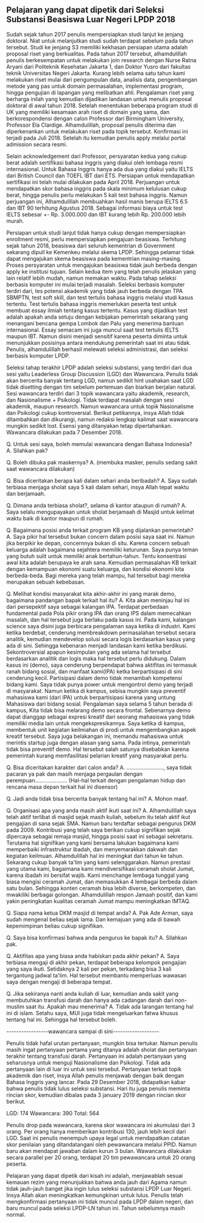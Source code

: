 ## Pelajaran yang dapat dipetik dari Seleksi Substansi Beasiswa Luar Negeri LPDP 2018

Sudah sejak tahun 2017 penulis mempersiapkan studi lanjut ke jenjang doktoral. Niat untuk melanjutkan studi sudah terdapat sebelum pada tahun tersebut. Studi ke jenjang S3 memiliki kekhasan persiapan utama adalah proposal riset yang berkualitas. Pada tahun 2017 tersebut, alhamdulillah penulis berkesempatan untuk melakukan join research dengan Nurse Ratna Aryani dari Politeknik Kesehatan Jakarta 1, dan Doktor Yusro dari fakultas teknik Universitas Negeri Jakarta. Kurang lebih selama satu tahun kami melakukan riset mulai dari pengumpulan data, analisis data, pengembangan metode yang pas untuk domain permasalahan, implementasi program, hingga pengujian di lapangan yang melibatkan ahli. Pengalaman riset yang berharga inilah yang kemudian dijadikan landasan untuk menulis proposal doktoral di awal tahun 2018. Setelah menentukan beberapa program studi di UK yang memiliki kesamaan arah riset di domain yang sama, dan berkorespondensi dengan calon Professor dari Birmingham University, Professor Ela Clardige. Alhamdulillah, proposal penulis diterima dan diperkenankan untuk melakukan riset pada topik tersebut. Konfirmasi ini terjadi pada Juli 2018. Setelah itu kemudian penulis apply melalui portal admission secara resmi. 

Selain acknowledgement dari Professor, persyaratan kedua yang cukup berat adalah sertifikasi bahasa inggris yang diakui oleh lembaga resmi internasional. Untuk Bahasa Inggris hanya ada dua yang diakui yaitu IELTS dari British Council dan TOEFL IBT dari ETS. Persiapan untuk mendapatkan sertifikasi ini telah mulai dilakukan pada April 2018. Perjuangan untuk mendapatkan skor bahasa inggris pada skala minimum kelulusan cukup berat, hingga penulis perlu melakukan 5 kali test bahasa inggris. Namun perjuangan ini, Alhamdulillah membuahkan hasil manis berupa IELTS 6.5 dan IBT 90 terhitung Agustus 2018. Sebagai informasi biaya untuk test IELTS sebesar +- Rp. 3.000.000 dan IBT kurang lebih Rp. 200.000 lebih murah.   

Persiapan untuk studi lanjut tidak hanya cukup dengan mempersiapkan enrollment resmi, perlu mempersiapkan pengajuan beasiswa. Terhitung sejak tahun 2018, beasiswa dari seluruh kementrian di Government sekarang dipull ke Kemenkeu melalui skema LPDP. Sehingga pelamar tidak dapat mengajukan skema beasiswa pada kementrian masing-masing. Proses persyaratan untuk mengajukan beasiswa tidak jauh berbeda dengan apply ke institusi tujuan. Selain kedua item yang telah penulis jelaskan yang lain relatif lebih mudah, namun memakan waktu. Pada tahap seleksi berbasis komputer ini mulai terjadi masalah. Seleksi berbasis komputer terdiri dari, tes potensi akademik yang tidak jauh berbeda dengan TPA SBMPTN, test soft skill, dan test tertulis bahasa inggris melalui studi kasus tertentu. Test tertulis bahasa inggris memerlukan peserta test untuk membuat essay ilmiah tentang kasus tertentu. Kasus yang dijadikan test adalah apakah anda setuju dengan kebijakan pemerintah sekarang yang menangani bencana gempa Lombok dan Palu yang menerima bantuan internasional. Essay semacam ini juga muncul saat test tertulis IELTS maupun IBT. Namun disini menjadi sensitif karena peserta diminta untuk menunjukkan posisinya antara mendukung pemerintah saat ini atau tidak. Penulis, alhamdulillah berhasil melewati seleksi administrasi, dan seleksi berbasis komputer LPDP. 

Seleksi tahap terakhir LPDP adalah seleksi substansi, yang terdiri dari dua sesi yaitu Leaderless Group Discussion (LGD) dan Wawancara. Penulis tidak akan bercerita banyak tentang LGD, namun sedikit hint usahakan saat LGD tidak disetting dengan tim sebelum pertemuan dan biarkan berjalan natural. Sesi wawancara terdiri dari 3 topik wawancara yaitu akademik, research, dan Nasionalisme + Psikologi. Tidak terdapat masalah dengan sesi akademik, maupun research. Namun wawancara untuk topik Nasionalisme dan Psikologi cukup kontroversial. Berikut petikannya, insya Allah tidak ditambahkan dan dikurangi, namun redaksi lengkap kalimat saat wawancara mungkin sedikit lost. Esensi yang ditanyakan tetap dipertahankan. Wawancara dilakukan pada 7 Desember 2018.   

Q. Untuk sesi saya, boleh memulai wawancara dengan Bahasa Indonesia?
A. Silahkan pak? 

Q. Boleh dibuka pak maskernya? 
A. (membuka masker, penulis sedang sakit saat wawancara dilakukan)

Q. Bisa diceritakan berapa kali dalam sehari anda beribadah? 
A. Saya sudah terbiasa menjaga sholat saya 5 kali dalam sehari, insya Allah tepat waktu dan berjamaah.

Q. Dimana anda terbiasa sholat?, selama di kantor ataupun di rumah?
A. Saya selalu mengupayakan untuk sholat berjamaah di Masjid untuk kelimat waktu baik di kantor maupun di rumah.

Q. Bagaimana posisi anda terkait program KB yang dijalankan pemerintah?
A. Saya pikir hal tersebut bukan concern dalam posisi saya saat ini. Namun jika berpikir ke depan, concernnya bukan di situ. Karena concern sebuah keluarga adalah bagaimana sejahtera memiliki keturunan. Saya punya teman yang butuh sulit untuk memiliki anak bertahun-tahun. Tentu konsentrasi awal kita adalah berupaya ke arah sana. Kemudian permasalahan KB terkait dengan kemampuan ekonomi suatu keluarga, dan kondisi ekonomi kita berbeda-beda. Bagi mereka yang telah mampu, hal tersebut bagi mereka merupakan sebuah kebebasan. 

Q. Melihat kondisi masyarakat kita akhir-akhir ini yang marak demo, bagaimana pandangan bapak terkait hal itu? 
A. Kita akan meninjau hal ini dari persepektif saya sebagai kalangan IPA. Terdapat perbedaan fundamental pada Pola pikir orang IPA dan orang IPS dalam memecahkan masalah, dan hal tersebut juga berlaku pada kasus ini. Pada kami, kalangan science saya disini juga berbicara pengalaman saya ketika di industri. Kami ketika berdebat, cenderung membreakdown permasalahan tersebut secara analitik, kemudian mendevelop solusi secara logis berdasarkan kasus yang ada di sini. Sehingga kebenaran menjadi landasan kami ketika berdikusi. Sekontroversial apapun kesimpulan yang ada selama hal tersebut berdasarkan analitik dan logis maka hal tersebut perlu didukung. Dalam kasus ini (demo), saya cenderung berpendapat bahwa aktifitas ini termasuk ranah bidang sosial, dan manfaat kami(IPA) ketka berpartisipasi di sini cenderung kecil. Partisipasi dalam demo tidak menambah kompetensi bidang kami. Saya tidak punya power untuk mengontrol demo yang terjadi di masyarakat. Namun ketika di kampus, sebisa mungkin saya preventif mahasiswa kami (dari IPA) untuk berpartisipasi karena yang untung Mahasiswa dari bidang sosial. Pengalaman saya selama 5 tahun berada di kampus, Kita tidak bisa melarang demo secara frontal. Sebenarnya demo dapat dianggap sebagai expresi kreatif dari seorang mahasiswa yang tidak memiliki media lain untuk mengekspresikannya. Saya ketika di kampus, membentuk unit kegiatan keilmiahan di prodi untuk mengembangkan aspek kreatif tersebut. Saya juga belakangan ini, memandu mahasiswa untuk merintis startup juga dengan alasan yang sama. Pada intinya, pemerintah tidak bisa preventif demo. Hal tersebut salah satunya disebabkan karena pemerintah kurang memfasilitasi pelarian kreatif yang masyarakat perlu.

Q. Bisa diceritakan karakter dari calon anda? 
A. ........................, saya tidak pacaran ya pak dan masih menjaga pergaulan dengan perempuan.....................
(Hal-hal terkait dengan pengalaman hidup dan rencana masa depan terkait hal ini disensor)

Q. Jadi anda tidak bisa bercerita banyak tentang hal ini? 
A. Mohon maaf. 

Q. Organisasi apa yang anda masih aktif ikuti saat ini? 
A. Alhamdulillah saya telah aktif terlibat di masjid sejak masih kuliah, sebelum itu telah aktif ikut pengajian di sana sejak SMA. Namun baru terdaftar sebagai pengurus DKM pada 2009. Kontribusi yang telah saya berikan cukup signifikan sejak dipercaya sebagai remaja masjid, hingga posisi saat ini sebagai sekretaris. Terutama hal signifikan yang kami bersama lakukan bagaimana kami memperbaiki infrastruktur ibadah, dan menyemarakkan dakwah dan kegiatan keilmuan. Alhamdulillah hal ini meningkat dari tahun ke tahun. Sekarang cukup banyak ta'lim yang kami selenggarakan. Namun prestasi yang utama kami, bagaimana kami mendiversifikasi ceramah sholat Jumat, karena ibadah ini bersifat wajib. Kami menchange lembaga tunggal yang biasa mengisi ceramah Jumat, dan memasukkan 4 lembagai berbeda dalam satu bulan. Sehingga konten ceramah bisa lebih diverse, berkompeten, dan mwakiliki berbagai golongan. Alhamdulillah respon Jamaah positif, dan kami yakin peningkatan kualitas ceramah Jumat mampu meningkatkan IMTAQ.

Q. Siapa nama ketua DKM masjid di tempat anda?
A. Pak Ade Arman, saya sudah mengenal beliau sejak lama. Dan kemajuan yang ada di bawah kepemimpinan beliau cukup signifikan.

Q. Saya bisa konfirmasi bahwa anda pengurus ke bapak itu? 
A. Silahkan pak.  

Q. Aktifitas apa yang biasa anda habiskan pada akhir pekan? 
A. Saya terbiasa mengaji di akhir pekan, terdapat beberapa kelompok pengajian yang saya ikuti. Setidaknya 2 kali per pekan, terkadang bisa 3 kali tergantung jadwal ta'lim. Hal tersebut membantu memperluas wawasan saya dengan mengaji di beberapa tempat.    

Q. Jika sekiranya nanti anda kuliah di luar, kemudian anda sakit yang membutuhkan transfusi darah dan hanya ada cadangan darah dari non-muslim saat itu. Apakah mau menerima? 
A. Tidak ada larangan tentang hal ini di islam. Setahu saya, MUI juga tidak mengeluarkan fatwa khusus tentang hal ini. Sehingga hal tersebut boleh.  

-----------------wawancara sampai di sini-------------------

Penulis tidak hafal urutan pertanyaan, mungkin bisa tertukar. Namun penulis masih ingat pertanyaan pertama yang ditanya adalah sholat dan pertanyaan terakhir tentang transfusi darah. Pertanyaan ini adalah pertanyaan yang seharusnya untuk menguji Nasionalisme dan Psikologi. Tidak ada pertanyaan lain di luar ini untuk sesi tersebut. Pertanyaan terkait topik akademik dan riset, insya Allah penulis menjawab dengan baik dengan Bahasa Inggris yang lancar. Pada 29 Desember 2018, didapatkan kabar bahwa penulis tidak lulus seleksi substansi. Hari itu juga penulis meminta rincian skor, kemudian dibalas pada 3 january 2019 dengan rincian skor berikut. 

LGD: 174
Wawancara: 390
Total: 564

Penulis drop pada wawancara, karena skor wawancara ini akumulasi dari 3 orang. Per orang hanya memberikan kontribusi 130, jauh lebih kecil dari LGD. Saat ini penulis menempuh upaya legal untuk mendapatkan catatan skor penilaian yang ditandatangani oleh pewawancara melalui PPID. Namun baru akan mendapat jawaban dalam kurun 3 bulan. Wawancara dilakukan secara parallel per 20 orang, terdapat 20 tim pewawancara untuk 20 orang peserta. 

Pelajaran yang dapat dipetik dari kisah ini adalah, menjawablah sesuai kemauan rezim yang menunjukkan bahwa anda jauh dari Agama namun tidak jauh-jauh banget jika ingin lulus seleksi substansi LPDP Luar Negeri. Insya Allah akan meningkatkan kemungkinan untuk lulus. Penulis telah mengkonfirmasi pertanyaan ini tidak muncul pada LPDP dalam negeri, dan baru muncul pada seleksi LPDP-LN tahun ini. Tahun sebelumnya masih normal. 


